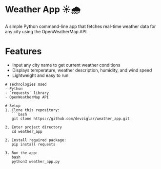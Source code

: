 # Weather App ☀️🌧️

A simple Python command-line app that fetches real-time weather data for any city using the OpenWeatherMap API.

# Features
- Input any city name to get current weather conditions
- Displays temperature, weather description, humidity, and wind speed
- Lightweight and easy to run
~~~~
# Technologies Used
- Python
- `requests` library
- OpenWeatherMap API

# Setup
1. Clone this repository:
   ```bash
   git clone https://github.com/devziglar/weather_app.git

2. Enter project directory
   cd weather_app

2. Install required package:
   pip install requests

3. Run the app:
   bash
   python3 weather_app.py
